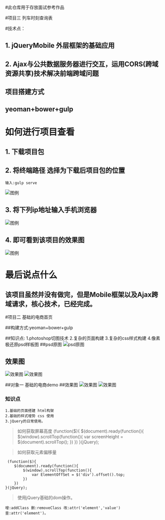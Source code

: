 #此仓库用于存放面试参考作品


#项目三 列车时刻查询表

#技术点：

## 1. jQueryMobile 外层框架的基础应用
## 2. Ajax与公共数据服务器进行交互，运用CORS(跨域资源共享)技术解决前端跨域问题

## 项目搭建方式

## yeoman+bower+gulp

# 如何进行项目查看

## 1. 下载项目包
## 2. 将终端路径 选择为下载后项目包的位置

	输入:gulp serve

![图例](30.png)

## 3. 将下列ip地址输入手机浏览器
![图例](31.png)

## 4. 即可看到该项目的效果图
![图例](33.png)

# 最后说点什么
## 该项目虽然并没有做完，但是Mobile框架以及Ajax跨域请求，核心技术，已经完成。



#项目二 基础的电商首页

##构建方式:yeoman+bower+gulp

##知识点:
    1.photoshop切图技术
    2.复杂的页面构建
    3.复杂的css样式构建
    4.像素极还原psd样板图
##psd原图
![psd原图](psd.png)

## 效果图
![效果图](pictwo.png)
![效果图](picone.png)



##对象一 基础的电商demo
##效果图
![效果图](catone.png)
![效果图](cattwo.png)


### 知识点
    1.基础的页面搭建 html构架
    2.基础的样式增势 css 使用
    3.jQuery的日常使用。

>如何获取屏幕高度
    (function($){
        $(document).ready(function(){
            $(window).scrollTop(function(){
                var screenHeight = $(document).scrollTop();
            })
        })
    }(jQuery);

>如何获取元素偏移量


     (function($){
        $(document).ready(function(){
            $(window).scrollTop(function(){
                var ElementOffSet = $('div').offset().top;
            })
        })
    }(jQuery);


>使用jQuery基础的dom操作。

    增:addClass 删:removeClass 改:attr('element','value') 查:attr('element')。

